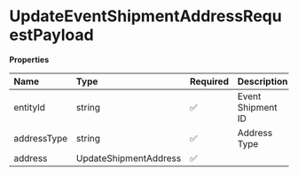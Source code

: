 # UpdateEventShipmentAddressRequestPayload

**Properties**

| Name        | Type                  | Required | Description       |
| :---------- | :-------------------- | :------- | :---------------- |
| entityId    | string                | ✅       | Event Shipment ID |
| addressType | string                | ✅       | Address Type      |
| address     | UpdateShipmentAddress | ✅       |                   |

<!-- This file was generated by liblab | https://liblab.com/ -->
